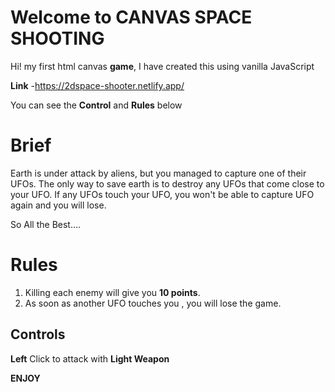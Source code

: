 # Welcome to CANVAS SPACE SHOOTING

Hi!  my first html canvas **game**, I have created this using vanilla JavaScript 

 **Link** -https://2dspace-shooter.netlify.app/

You can see the **Control** and **Rules** below


# Brief
Earth is under attack by aliens, but you managed to capture one of their UFOs. The only way to save earth is to destroy any UFOs that come close to your UFO. If any UFOs touch your UFO, you won't be able to capture UFO again and you will lose.

So All the Best….

# Rules

 1. Killing each enemy will give you **10 points**.
 2. As soon as another UFO touches you , you will lose the game.
 

## Controls

**Left** Click to attack with **Light Weapon** 

**ENJOY**
